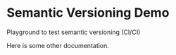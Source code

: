 # Semantic Versioning Demo

Playground to test semantic versioning (CI/CI)

Here is some other documentation.